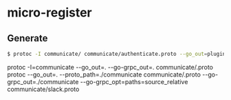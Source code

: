 # micro-register


## Generate
```sh
$ protoc -I communicate/ communicate/authenticate.proto --go_out=plugins=grpc:communicate
```


protoc -I=communicate --go_out=. --go-grpc_out=. communicate/.proto protoc --go_out=. --proto_path=./communicate communicate/.proto --go-grpc_out=./communicate --go-grpc_opt=paths=source_relative communicate/slack.proto
